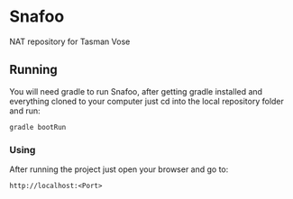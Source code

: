 # Snafoo

NAT repository for Tasman Vose

## Running

You will need gradle to run Snafoo, after getting gradle installed and everything cloned to your computer just cd into the local repository folder and run:

```
gradle bootRun
```

### Using

After running the project just open your browser and go to:
```
http://localhost:<Port>

```